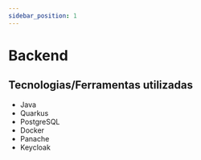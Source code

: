 ```yaml
---
sidebar_position: 1
---
```


# Backend

##  Tecnologias/Ferramentas utilizadas

* Java
* Quarkus
* PostgreSQL
* Docker
* Panache
* Keycloak
